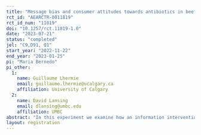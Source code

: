 ```yaml
---
title: "Message bias and consumer attitudes towards antibiotics in beef and dairy"
rct_id: "AEARCTR-0011819"
rct_id_num: "11819"
doi: "10.1257/rct.11819-1.0"
date: "2023-07-21"
status: "completed"
jel: "C9,D91, Q1"
start_year: "2022-11-22"
end_year: "2023-01-25"
pi: "Maria Bernedo"
pi_other:
  1:
    name: Guillaume Lhermie
    email: guillaume.lhermie@ucalgary.ca
    affiliation: University of Calgary
  2:
    name: David Lansing
    email: dlansing@umbc.edu
    affiliation: UMBC
abstract: "In this experiment we examine how an information intervention affects people’s attitudes towards food attributes. Specifically, we focus on antibiotic use in food production. First, we test whether one-sided and two-sided messages affect consumers’ willingness to pay for the antibiotics free premium. Second, we examine the kinds of consumers that are most receptive to either of the messages. We examine factors potentially affecting a consumer's receptivity to the different messages, such as existing subjective and objective knowledge about antibiotics, their scientific literacy, their education level and their cultural attitudes. Finally, we study a potential mechanism through which the messages change people’s preferences. We hypothesize whether a person that delivers a balanced message is perceived as more trustworthy than a person that delivers a biased message and therefore the consumer is more open to contrary positions."
layout: registration
---
```


